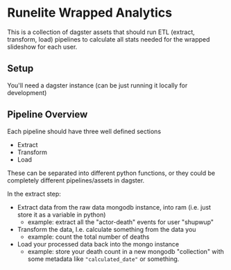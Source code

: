 # Runelite Wrapped Analytics

This is a collection of dagster assets that should run ETL (extract, transform, load) pipelines to calculate all stats needed for the wrapped slideshow for each user.

## Setup

You'll need a dagster instance (can be just running it locally for development)

## Pipeline Overview

Each pipeline should have three well defined sections
* Extract
* Transform
* Load

These can be separated into different python functions, or they could be completely different pipelines/assets in dagster.

In the extract step:
* Extract data from the raw data mongodb instance, into ram (i.e. just store it as a variable in python)
    * example: extract all the "actor-death" events for user "shupwup"
* Transform the data, I.e. calculate something from the data you
    * example: count the total number of deaths
* Load your processed data back into the mongo instance
    * example: store your death count in a new mongodb "collection" with some metadata like `"calculated_date"` or something.
